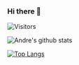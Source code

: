 ### Hi there 👋
![Visitors](https://visitor-badge.laobi.icu/badge?page_id=amancioandre)

![Andre's github stats](https://github-readme-stats.vercel.app/api?username=amancioandre&count_private=true&show_icons=true&theme=dracula)

[![Top Langs](https://github-readme-stats.vercel.app/api/top-langs/?username=amancioandre)](https://github.com/anuraghazra/github-readme-stats)
<!--
**amancioandre/amancioandre** is a ✨ _special_ ✨ repository because its `README.md` (this file) appears on your GitHub profile.

Here are some ideas to get you started:

- 🔭 I’m currently working on ...
- 🌱 I’m currently learning ...
- 👯 I’m looking to collaborate on ...
- 🤔 I’m looking for help with ...
- 💬 Ask me about ...
- 📫 How to reach me: ...
- 😄 Pronouns: ...
- ⚡ Fun fact: ...
-->
